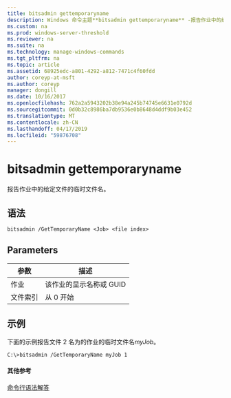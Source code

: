 ```yaml
---
title: bitsadmin gettemporaryname
description: Windows 命令主题**bitsadmin gettemporaryname** -报告作业中的给定文件的临时文件名。
ms.custom: na
ms.prod: windows-server-threshold
ms.reviewer: na
ms.suite: na
ms.technology: manage-windows-commands
ms.tgt_pltfrm: na
ms.topic: article
ms.assetid: 68925edc-a801-4292-a812-7471c4f60fdd
author: coreyp-at-msft
ms.author: coreyp
manager: dongill
ms.date: 10/16/2017
ms.openlocfilehash: 762a2a5943202b38e94a245b74745e6631e0792d
ms.sourcegitcommit: 0d0b32c8986ba7db9536e0b8648d4ddf9b03e452
ms.translationtype: MT
ms.contentlocale: zh-CN
ms.lasthandoff: 04/17/2019
ms.locfileid: "59876708"
---
```

# <a name="bitsadmin-gettemporaryname"></a>bitsadmin gettemporaryname



报告作业中的给定文件的临时文件名。

## <a name="syntax"></a>语法

```
bitsadmin /GetTemporaryName <Job> <file index> 
```

## <a name="parameters"></a>Parameters

|参数|描述|
|---------|-----------|
|作业|该作业的显示名称或 GUID|
|文件索引|从 0 开始|

## <a name="BKMK_examples"></a>示例

下面的示例报告文件 2 名为的作业的临时文件名*myJob*。
```
C:\>bitsadmin /GetTemporaryName myJob 1 
```

#### <a name="additional-references"></a>其他参考

[命令行语法解答](command-line-syntax-key.md)